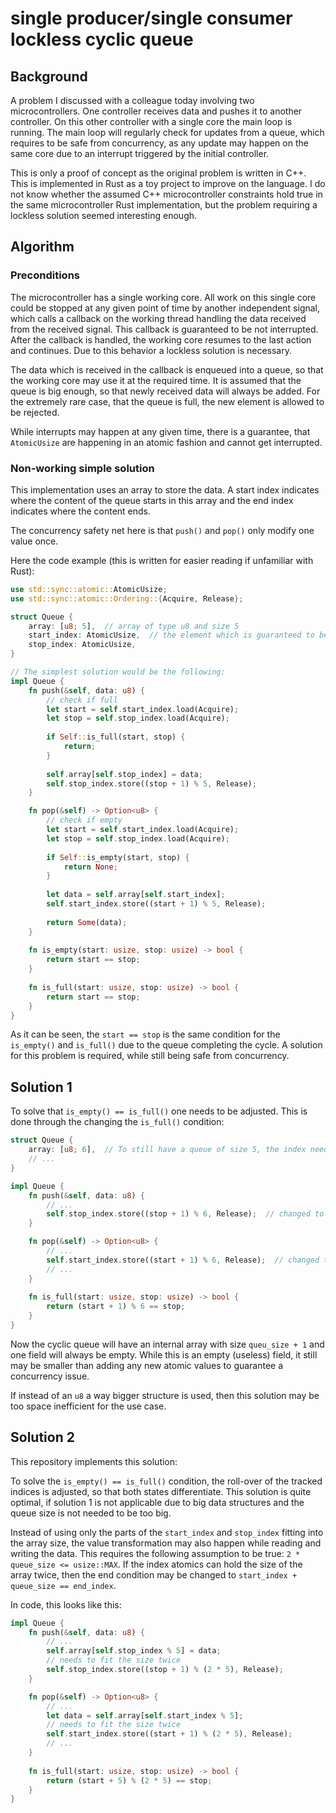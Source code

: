 # single producer/single consumer lockless cyclic queue

## Background

A problem I discussed with a colleague today involving two microcontrollers. One controller
receives data and pushes it to another controller. On this other controller with a single core
the main loop is running. The main loop will regularly check for updates from a queue, which
requires to be safe from concurrency, as any update may happen on the same core due to an
interrupt triggered by the initial controller.

This is only a proof of concept as the original problem is written in C++. This is implemented
in Rust as a toy project to improve on the language. I do not know whether the assumed C++
microcontroller constraints hold true in the same microcontroller Rust implementation, but the
problem requiring a lockless solution seemed interesting enough.

## Algorithm

### Preconditions

The microcontroller has a single working core. All work on this single core could be stopped
at any given point of time by another independent signal, which calls a callback on the
working thread handling the data received from the received signal. This callback is guaranteed
to be not interrupted. After the callback is handled, the working core resumes to the last
action and continues. Due to this behavior a lockless solution is necessary.

The data which is received in the callback is enqueued into a queue, so that the working
core may use it at the required time. It is assumed that the queue is big enough, so that
newly received data will always be added. For the extremely rare case, that the queue is full,
the new element is allowed to be rejected.

While interrupts may happen at any given time, there is a guarantee, that `AtomicUsize` are
happening in an atomic fashion and cannot get interrupted.

### Non-working simple solution

This implementation uses an array to store the data. A start index indicates where the content
of the queue starts in this array and the end index indicates where the content ends.

The concurrency safety net here is that `push()` and `pop()` only modify one value once.

Here the code example (this is written for easier reading if unfamiliar with Rust):

```rust
use std::sync::atomic::AtomicUsize;
use std::sync::atomic::Ordering::{Acquire, Release};

struct Queue {
    array: [u8; 5],  // array of type u8 and size 5
    start_index: AtomicUsize,  // the element which is guaranteed to be atomic
    stop_index: AtomicUsize,
}

// The simplest solution would be the following:
impl Queue {
    fn push(&self, data: u8) {
        // check if full
        let start = self.start_index.load(Acquire);
        let stop = self.stop_index.load(Acquire);
        
        if Self::is_full(start, stop) {
            return;
        }
        
        self.array[self.stop_index] = data;
        self.stop_index.store((stop + 1) % 5, Release);
    }

    fn pop(&self) -> Option<u8> {
        // check if empty
        let start = self.start_index.load(Acquire);
        let stop = self.stop_index.load(Acquire);
        
        if Self::is_empty(start, stop) {
            return None;
        }
        
        let data = self.array[self.start_index];
        self.start_index.store((start + 1) % 5, Release);
        
        return Some(data);
    }
    
    fn is_empty(start: usize, stop: usize) -> bool {
        return start == stop;
    }
    
    fn is_full(start: usize, stop: usize) -> bool {
        return start == stop;
    }
}
```

As it can be seen, the `start == stop` is the same condition for the `is_empty()` and
`is_full()` due to the queue completing the cycle. A solution for this problem is
required, while still being safe from concurrency.

## Solution 1

To solve that `is_empty() == is_full()` one needs to be adjusted. This is done through the
changing the `is_full()` condition:

```rust
struct Queue {
    array: [u8; 6],  // To still have a queue of size 5, the index needs to be increased
    // ...
}

impl Queue {
    fn push(&self, data: u8) {
        // ...
        self.stop_index.store((stop + 1) % 6, Release);  // changed to new array size
    }

    fn pop(&self) -> Option<u8> {
        // ...
        self.start_index.store((start + 1) % 6, Release);  // changed to new array size
        // ...
    }
    
    fn is_full(start: usize, stop: usize) -> bool {
        return (start + 1) % 6 == stop;
    }
}
```

Now the cyclic queue will have an internal array with size `queu_size + 1` and one field
will always be empty. While this is an empty (useless) field, it still may be smaller
than adding any new atomic values to guarantee a concurrency issue.

If instead of an `u8` a way bigger structure is used, then this solution may be too space
inefficient for the use case.

## Solution 2

This repository implements this solution:

To solve the `is_empty() == is_full()` condition, the roll-over of the tracked indices is
adjusted, so that both states differentiate. This solution is quite optimal, if solution 1
is not applicable due to big data structures and the queue size is not needed to be too big.

Instead of using only the parts of the `start_index` and `stop_index` fitting into the
array size, the value transformation may also happen while reading and writing the data.
This requires the following assumption to be true: `2 * queue_size <= usize::MAX`.
If the index atomics can hold the size of the array twice, then the end condition may be
changed to `start_index + queue_size == end_index`.

In code, this looks like this:

```rust
impl Queue {
    fn push(&self, data: u8) {
        // ...
        self.array[self.stop_index % 5] = data;
        // needs to fit the size twice
        self.stop_index.store((stop + 1) % (2 * 5), Release);
    }

    fn pop(&self) -> Option<u8> {
        // ...
        let data = self.array[self.start_index % 5];
        // needs to fit the size twice
        self.start_index.store((start + 1) % (2 * 5), Release);
        // ...
    }
    
    fn is_full(start: usize, stop: usize) -> bool {
        return (start + 5) % (2 * 5) == stop;
    }
}
```